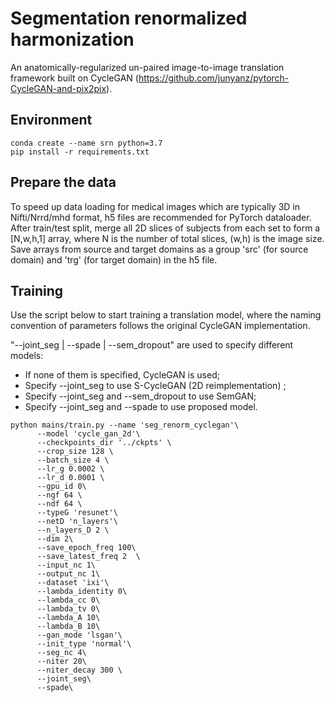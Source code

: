 # Segmentation renormalized harmonization 

An anatomically-regularized un-paired image-to-image translation framework built on CycleGAN (https://github.com/junyanz/pytorch-CycleGAN-and-pix2pix).

## Environment
```shell script
conda create --name srn python=3.7
pip install -r requirements.txt
```

## Prepare the data
To speed up data loading for medical images which are typically 3D in Nifti/Nrrd/mhd format, h5 files are recommended for PyTorch dataloader. After train/test split, merge all 2D slices of subjects from each set to form a [N,w,h,1] array, where N is the number of total slices, (w,h) is the image size. Save arrays from source and target domains as a group 'src' (for source domain) and 'trg' (for target domain) in the h5 file. 

## Training
Use the script below to start training a translation model, where the naming convention of parameters follows the original CycleGAN implementation. 

"--joint_seg | --spade | --sem_dropout" are used to specify different models:
- If none of them is specified, CycleGAN is used;
- Specify --joint_seg to use S-CycleGAN (2D reimplementation) ;
- Specify --joint_seg and --sem_dropout to use SemGAN;
- Specify --joint_seg and --spade to use proposed model. 
```shell script
python mains/train.py --name 'seg_renorm_cyclegan'\
      --model 'cycle_gan_2d'\
      --checkpoints_dir '../ckpts' \
      --crop_size 128 \
      --batch_size 4 \
      --lr_g 0.0002 \
      --lr_d 0.0001 \
      --gpu_id 0\
      --ngf 64 \
      --ndf 64 \
      --typeG 'resunet'\
      --netD 'n_layers'\
      --n_layers_D 2 \
      --dim 2\
      --save_epoch_freq 100\
      --save_latest_freq 2  \
      --input_nc 1\
      --output_nc 1\
      --dataset 'ixi'\
      --lambda_identity 0\
      --lambda_cc 0\
      --lambda_tv 0\
      --lambda_A 10\
      --lambda_B 10\
      --gan_mode 'lsgan'\
      --init_type 'normal'\
      --seg_nc 4\
      --niter 20\
      --niter_decay 300 \
      --joint_seg\
      --spade\
```
